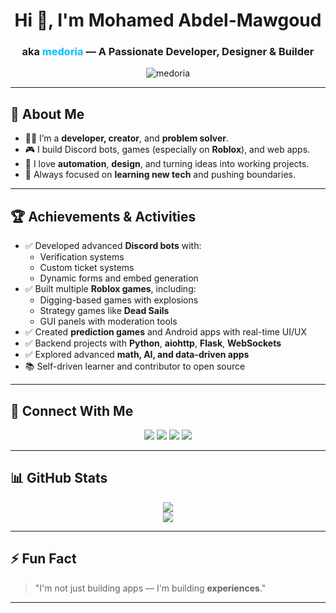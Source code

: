 <!-- Profile README for Mohamed Abdel-Mawgoud aka medoria -->

<h1 align="center">Hi 👋, I'm Mohamed Abdel-Mawgoud</h1>
<h3 align="center">aka <span style="color:#00BFFF;">medoria</span> — A Passionate Developer, Designer & Builder</h3>

<p align="center">
  <img src="https://komarev.com/ghpvc/?username=medoria&label=Profile%20views&color=0e75b6&style=flat" alt="medoria" />
</p>

---

## 🧠 About Me

- 🧑‍💻 I’m a **developer, creator**, and **problem solver**.
- 🎮 I build Discord bots, games (especially on **Roblox**), and web apps.
- 🚀 I love **automation**, **design**, and turning ideas into working projects.
- 🎯 Always focused on **learning new tech** and pushing boundaries.

---

## 🏆 Achievements & Activities

- ✅ Developed advanced **Discord bots** with:
  - Verification systems
  - Custom ticket systems
  - Dynamic forms and embed generation
- ✅ Built multiple **Roblox games**, including:
  - Digging-based games with explosions
  - Strategy games like **Dead Sails**
  - GUI panels with moderation tools
- ✅ Created **prediction games** and Android apps with real-time UI/UX
- ✅ Backend projects with **Python**, **aiohttp**, **Flask**, **WebSockets**
- ✅ Explored advanced **math, AI, and data-driven apps**
- 📚 Self-driven learner and contributor to open source

---

## 🔗 Connect With Me

<p align="center">
  <a href="https://github.com/medoria"><img src="https://img.shields.io/badge/GitHub-181717?style=for-the-badge&logo=github&logoColor=white" /></a>
  <a href="https://twitter.com/medoria_dev"><img src="https://img.shields.io/badge/Twitter-1DA1F2?style=for-the-badge&logo=twitter&logoColor=white" /></a>
  <a href="https://discord.gg/yourserver"><img src="https://img.shields.io/badge/Discord-5865F2?style=for-the-badge&logo=discord&logoColor=white" /></a>
  <a href="mailto:your-email@example.com"><img src="https://img.shields.io/badge/Email-EA4335?style=for-the-badge&logo=gmail&logoColor=white" /></a>
</p>

---

## 📊 GitHub Stats

<p align="center">
  <img src="https://github-readme-stats.vercel.app/api?username=medoria&show_icons=true&theme=radical" />
  <br/>
  <img src="https://github-readme-streak-stats.herokuapp.com/?user=medoria&theme=radical" />
</p>

---

## ⚡ Fun Fact

> "I'm not just building apps — I'm building **experiences**."

---

